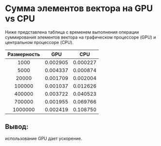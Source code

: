 # Сумма элементов вектора на GPU vs CPU

Ниже представлена таблица с временем выполнения операции суммирования элементов вектора на графическом процессоре (GPU) и центральном процессоре (CPU).

| Размерность   | GPU             | CPU           |
|:-------------:|:---------------:|:-------------:|
| 1000          | 0.002905         | 0.000227     |
| 5000          | 0.004337         | 0.000874     |
| 20000         | 0.001709         | 0.002004     |
| 100000        | 0.001037         | 0.012626     |
| 400000        | 0.003722         | 0.040523     |
| 700000        | 0.001955         | 0.069766     |
| 1000000       | 0.002419         | 0.108750     |

## Вывод: 
использование GPU дает ускорение.

